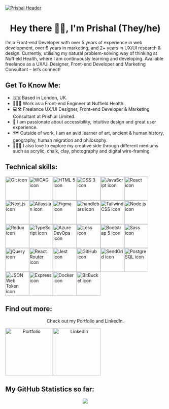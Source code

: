 [![Prishal Header](https://prish.al/github/github_header.png "Header")](https://prish.al/)

<h1 align="center">Hey there 👋🏼, I'm Prishal (They/he)</h1>

I’m a Front-end Developer with over 5 years of experience in web development, over 6 years in marketing, and 2+ years in UX/UI research & design. Currently, utilising my natural problem-solving way of thinking at Nuffield Health, where I am continuously learning and developing. Available freelance as a UX/UI Designer, Front-end Developer and Marketing Consultant – let’s connect!

<h2> Get To Know Me:</h2>

- 🇬🇧 Based in London, UK.
- 👨🏽‍💻 Work as a Front-end Engineer at Nuffield Health.
- 💻🛠️ Freelance UX/UI Designer, Front-end Developer & Marketing Consultant at Prish.al Limited.
- 📱 I am passionate about accessibility, intuitive design and great user experience. 
- 🗺 Outside of work, I am an avid learner of art, ancient & human history, geography, human migration and philosophy.
- 🧑🏽‍🎨 I also love to explore my creative side through different mediums such as acrylic, chalk, clay, photography and digital wire-framing.

<h2> Technical skills:</h2>

<img src="https://prish.al/github/git.png" alt="Git icon" width="75px"><img src="https://prish.al/github/accessibility.png" alt="WCAG icon" width="75px"><img src="https://prish.al/github/html.png" alt="HTML 5 icon" width="75px"><img src="https://prish.al/github/css.png" alt="CSS 3 icon" width="75px"><img src="https://prish.al/github/javascript.png" alt="JavaScript icon" width="75px"><img src="https://prish.al/github/react.png" alt="React icon" width="75px"><img src="https://prish.al/github/next.png" alt="Next.js icon" width="75px"><img src="https://prish.al/github/atlassian.png" alt="Atlassian icon" width="75px"><img src="https://prish.al/github/figma.png" alt="Figma icon" width="75px"><img src="https://prish.al/github/handlebars.png" alt="handlebars icon" width="75px"><img src="https://prish.al/github/tailwind_css.png" alt="Tailwind CSS icon" width="75px"><img src="https://prish.al/github/node.png" alt="Node.js icon" width="75px"><img src="https://prish.al/github/redux.png" alt="Redux icon" width="75px"><img src="https://prish.al/github/typescript.png" alt="TypeScript icon" width="75px"><img src="https://prish.al/github/azure_devops.png" alt="Azure DevOps icon" width="75px"><img src="https://prish.al/github/less.png" alt="Less icon" width="75px"><img src="https://prish.al/github/bootstrap.png" alt="Bootstrap 5 icon" width="75px"><img src="https://prish.al/github/sass.png" alt="Sass icon" width="75px"><img src="https://prish.al/github/jquery.png" alt="jQuery icon" width="75px"><img src="https://prish.al/github/react_router.png" alt="React Router icon" width="75px"><img src="https://prish.al/github/jest.png" alt="Jest icon" width="75px"><img src="https://prish.al/github/github.png" alt="GitHub icon" width="75px"><img src="https://prish.al/github/sendgrid.png" alt="SendGrid icon" width="75px"><img src="https://prish.al/github/postgresql.png" alt="PostgreSQL icon" width="75px"><img src="https://prish.al/github/json_web_token.png" alt="JSON Web Token icon" width="75px"><img src="https://prish.al/github/express.png" alt="Express icon" width="75px"><img src="https://prish.al/github/docker.png" alt="Docker icon" width="75px"><img src="https://prish.al/github/bitbucket.png" alt="BitBucket icon" width="75px">

<h2> Find out more:</h2>

<div align="center"> 
  <p>Check out my Portfolio and LinkedIn.</p>
  <div style="display: flex;">
   <a href="https://prish.al" title="Prish.al"><img src="https://prish.al/github/portfolio_btn.png" alt="Portfolio" width="150px"/></a>
   <a href="https://www.linkedin.com/in/prishal" title="Prishal"><img src="https://prish.al/github/linkedin_btn.png" alt="Linkedin" width="150px"/></a>
  </div>
</div>

<h2> My GitHub Statistics so far:</h2>

<div align="center"><img src="https://github-readme-stats.vercel.app/api?username=prishalm&show_icons=true&hide_border=true&include_all_commits=true&bg_color=fff0e5&text_color=423f2b&icon_color=555137&title_color=423f2b" /></div>

